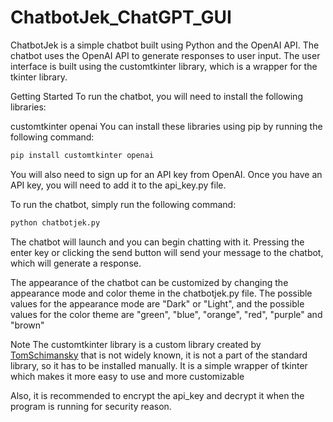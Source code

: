 # ChatbotJek_ChatGPT_GUI

ChatbotJek
is a simple chatbot built using Python and the OpenAI API. The chatbot uses the OpenAI API to generate responses to user input. The user interface is built using the customtkinter library, which is a wrapper for the tkinter library.

Getting Started
To run the chatbot, you will need to install the following libraries:

customtkinter
openai
You can install these libraries using pip by running the following command:

```bash
pip install customtkinter openai
```

You will also need to sign up for an API key from OpenAI. Once you have an API key, you will need to add it to the api_key.py file.

To run the chatbot, simply run the following command:

```bash
python chatbotjek.py
```

The chatbot will launch and you can begin chatting with it. Pressing the enter key or clicking the send button will send your message to the chatbot, which will generate a response.

The appearance of the chatbot can be customized by changing the appearance mode and color theme in the chatbotjek.py file. The possible values for the appearance mode are "Dark" or "Light", and the possible values for the color theme are "green", "blue", "orange", "red", "purple" and "brown"

Note
The customtkinter library is a custom library created by [TomSchimansky](https://github.com/TomSchimansky/CustomTkinter) that is not widely known, it is not a part of the standard library, so it has to be installed manually.
It is a simple wrapper of tkinter which makes it more easy to use and more customizable

Also, it is recommended to encrypt the api_key and decrypt it when the program is running for security reason.
